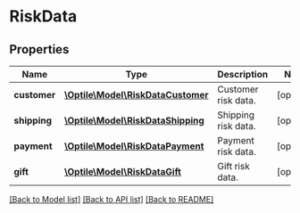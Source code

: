 # RiskData

## Properties
Name | Type | Description | Notes
------------ | ------------- | ------------- | -------------
**customer** | [**\Optile\Model\RiskDataCustomer**](RiskDataCustomer.md) | Customer risk data. | [optional] 
**shipping** | [**\Optile\Model\RiskDataShipping**](RiskDataShipping.md) | Shipping risk data. | [optional] 
**payment** | [**\Optile\Model\RiskDataPayment**](RiskDataPayment.md) | Payment risk data. | [optional] 
**gift** | [**\Optile\Model\RiskDataGift**](RiskDataGift.md) | Gift risk data. | [optional] 

[[Back to Model list]](../README.md#documentation-for-models) [[Back to API list]](../README.md#documentation-for-api-endpoints) [[Back to README]](../README.md)


